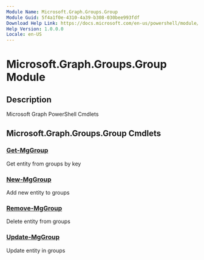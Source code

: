 ```yaml
---
Module Name: Microsoft.Graph.Groups.Group
Module Guid: 5f4a1f0e-4310-4a39-b308-030bee993fdf
Download Help Link: https://docs.microsoft.com/en-us/powershell/module/microsoft.graph.groups.group
Help Version: 1.0.0.0
Locale: en-US
---
```


# Microsoft.Graph.Groups.Group Module
## Description
Microsoft Graph PowerShell Cmdlets

## Microsoft.Graph.Groups.Group Cmdlets
### [Get-MgGroup](Get-MgGroup.md)
Get entity from groups by key

### [New-MgGroup](New-MgGroup.md)
Add new entity to groups

### [Remove-MgGroup](Remove-MgGroup.md)
Delete entity from groups

### [Update-MgGroup](Update-MgGroup.md)
Update entity in groups

